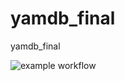 # yamdb_final
yamdb_final

![example workflow](https://github.com/GEGorm/yamdb_final/actions/workflows/main.yml/badge.svg)
